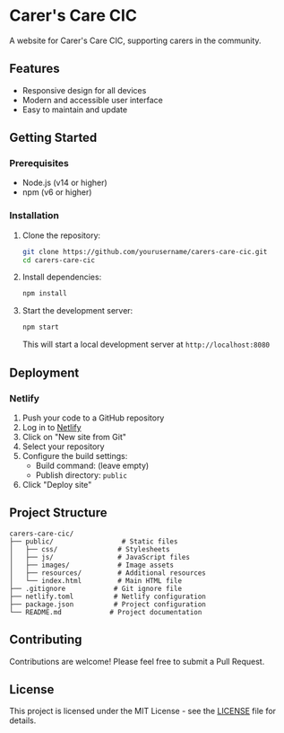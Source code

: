 # Carer's Care CIC

A website for Carer's Care CIC, supporting carers in the community.

## Features

- Responsive design for all devices
- Modern and accessible user interface
- Easy to maintain and update

## Getting Started

### Prerequisites

- Node.js (v14 or higher)
- npm (v6 or higher)

### Installation

1. Clone the repository:
   ```bash
   git clone https://github.com/yourusername/carers-care-cic.git
   cd carers-care-cic
   ```

2. Install dependencies:
   ```bash
   npm install
   ```

3. Start the development server:
   ```bash
   npm start
   ```
   This will start a local development server at `http://localhost:8080`

## Deployment

### Netlify

1. Push your code to a GitHub repository
2. Log in to [Netlify](https://www.netlify.com/)
3. Click on "New site from Git"
4. Select your repository
5. Configure the build settings:
   - Build command: (leave empty)
   - Publish directory: `public`
6. Click "Deploy site"

## Project Structure

```
carers-care-cic/
├── public/                 # Static files
│   ├── css/               # Stylesheets
│   ├── js/                # JavaScript files
│   ├── images/            # Image assets
│   ├── resources/         # Additional resources
│   └── index.html         # Main HTML file
├── .gitignore            # Git ignore file
├── netlify.toml          # Netlify configuration
├── package.json          # Project configuration
└── README.md            # Project documentation
```

## Contributing

Contributions are welcome! Please feel free to submit a Pull Request.

## License

This project is licensed under the MIT License - see the [LICENSE](LICENSE) file for details.